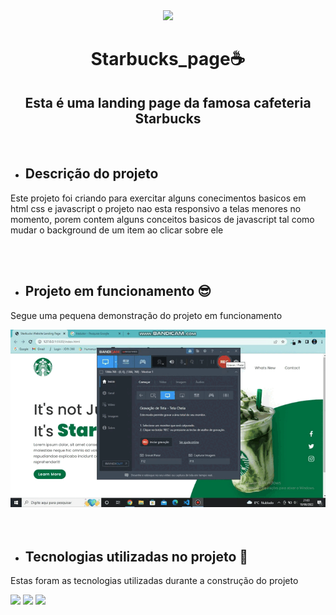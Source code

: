 <div align="center">
  <img src="https://user-images.githubusercontent.com/69019626/185722389-27bc3bf1-ce12-4818-82e7-a5c0c93c6d65.png")
</div>
<h1>Starbucks_page☕️</h1>

## Esta é uma landing page da famosa cafeteria Starbucks
<br>

- <h2 align="left">Descrição do projeto</h2>

<p align="left">Este projeto foi criando para exercitar alguns conecimentos basicos em html css e javascript
o projeto nao esta responsivo a telas menores no momento, porem contem alguns conceitos basicos de javascript tal como mudar o background de um 
item ao clicar sobre ele </p>
<br>
<br>

- <h2 align="left">Projeto em funcionamento 😎</h2>

<p align="left">Segue uma pequena demonstração do projeto em funcionamento</p>

  <div align="left">
  <img src="https://github.com/Lucas8901/Starbucks_page/blob/main/bandicam%202022-08-19%2021-03-35-385%20(1).gif"/>
  </div>


<br>
<br>

- <h2 align="left"> Tecnologias utilizadas no projeto 🤯</h2>

<p align="left">Estas foram as tecnologias utilizadas durante a construção do projeto</p>

<div align="left">
  <img src="https://img.shields.io/badge/HTML5-E34F26?style=for-the-badge&logo=html5&logoColor=white"/>
  <img src="https://img.shields.io/badge/CSS3-1572B6?style=for-the-badge&logo=css3&logoColor=white"/>
  <img src="https://img.shields.io/badge/JavaScript-F7DF1E?style=for-the-badge&logo=javascript&logoColor=black"/>
</div>




